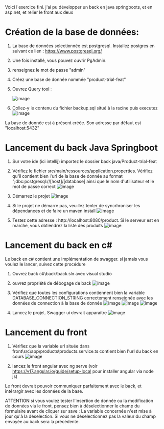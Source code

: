 
Voici l'exercice fini. j'ai pu développer un back en java springboots, et en asp.net, et relier le front aux deux
# Création de la base de données:

1) La base de données selectionnée est postgresql. Installez postgres en suivant ce lien : https://www.postgresql.org/
2) Une fois installé, vous pouvez ouvrir PgAdmin.

3) renseignez le mot de passe "admin"

4) Créez une base de donnée nommée "product-trial-feat"

5) Ouvrez Query tool :

   ![image](https://github.com/user-attachments/assets/00a3c82a-64e8-43fe-a6bc-8de98018d4ad)

7) Collez-y le contenu du fichier backup.sql situé à la racine puis executez
   ![image](https://github.com/user-attachments/assets/24e43736-ac76-4b99-933e-bcd64e8fd17b)

La base de donnée est à présent créée. Son adresse par défaut est "localhost:5432"


# Lancement du back Java Springboot

1) Sur votre ide (ici intellij) importez le dossier back java/Product-trial-feat
2) Vérifiez le fichier src/main/ressources/application.properties. Vérifiez qu'il contient bien l'url de la base de donnée au format "jdbc:postgresql://[host]/[database] ainsi que le nom d'utilisateur et le mot de passe correct
   ![image](https://github.com/user-attachments/assets/62ebfb7a-28f7-4f55-b3d2-29058781744d)

4) Démarrez le projet
   ![image](https://github.com/user-attachments/assets/72d219cd-ad47-4216-aeff-f924d9674889)

6) Si le projet ne démarre pas, veuillez tenter de syncrhroniser les dépendances et de faire un maven install
     ![image](https://github.com/user-attachments/assets/8b91d90c-2118-4222-80d2-da1c950ee88b)
   
7) Testez cette adresse : http://localhost:8080/product. Si le serveur est en marche, vous obtiendrez la liste des produits
   ![image](https://github.com/user-attachments/assets/6bba2d5c-40b7-4502-a2a2-40cc8ca450de)

# Lancement du back en c#

Le back en c# contient une implémentation de swagger. si jamais vous voulez le lancer, suivez cette procédure

1) Ouvrez back c#\back\back.sln avec visual studio
2) ouvrez propriété de débogage de back
   ![image](https://github.com/user-attachments/assets/79ed427d-4888-4ad7-a867-d7c45cbca570)
3) Vérifiez que toutes les configurations contiennent bien la variable DATABASE_CONNECTION_STRING correctement renseignée avec les données de connection à la base de donnée
![image](https://github.com/user-attachments/assets/b0868f38-8b59-4490-9af6-dc100adee370)
![image](https://github.com/user-attachments/assets/2876ff01-b571-4080-a9b0-c5908fd0c303)
![image](https://github.com/user-attachments/assets/f41411dc-47dc-44ac-ac5a-0f4bcc8b2925)

4) Lancez le projet. Swagger ui devrait apparaitre
![image](https://github.com/user-attachments/assets/ed451c90-3b03-4bb9-a84c-e5bb289311c3)


# Lancement du front
1) Vérifiez que la variable url située dans front\src\app\products\products.service.ts contient bien l'url du back en cours 
![image](https://github.com/user-attachments/assets/11f2e4ce-4c76-4cab-998d-9a49d9c6b433)

2) lancez le front angular avec ng serve (voir https://v17.angular.io/guide/setup-local pour installer angular via node js)


Le front devrait pouvoir communiquer parfaitement avec le back, et intérargir avec les données de la base. 

ATTENTION si vous voulez tester l'insertion de donnée ou la modification de données via le front, pensez bien à déselectionner le champ du formulaire avant de cliquer sur save : La variable concernée n'est mise à jour qu'à la déselection. Si vous ne déselectionnez pas la valeur du champ envoyée au back sera la précédente. 



